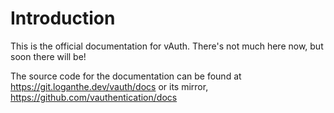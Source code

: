 # Introduction

This is the official documentation for vAuth.
There's not much here now, but soon there will be!

The source code for the documentation can be found at https://git.loganthe.dev/vauth/docs or its mirror, https://github.com/vauthentication/docs